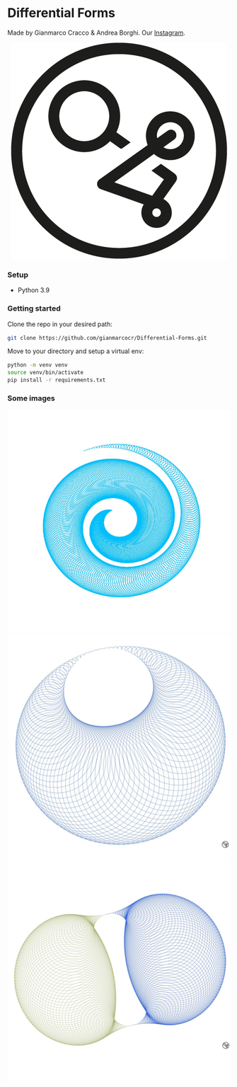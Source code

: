 # Differential Forms

Made by Gianmarco Cracco & Andrea Borghi. Our [Instagram](https://instagram.com/differentialforms?igshid=YmMyMTA2M2Y=).

<p align="center">
  <img width="489" height="489" src=logo/logo_DF-PNG.png alt="">
</p>

[//]: # (<img src="./Sample_imgs/sample_plot.jpg" width=""/>)
### Setup
* Python 3.9

### Getting started
Clone the repo in your desired path:
```bash
git clone https://github.com/gianmarcocr/Differential-Forms.git
```

Move to your directory and setup a virtual env:
```bash
python -m venv venv
source venv/bin/activate
pip install -r requirements.txt
```

### Some images
![](sample_imgs/sample_plot1.jpg)
![](sample_imgs/sample_plot2.jpg)
![](sample_imgs/sample_plot3.jpg)